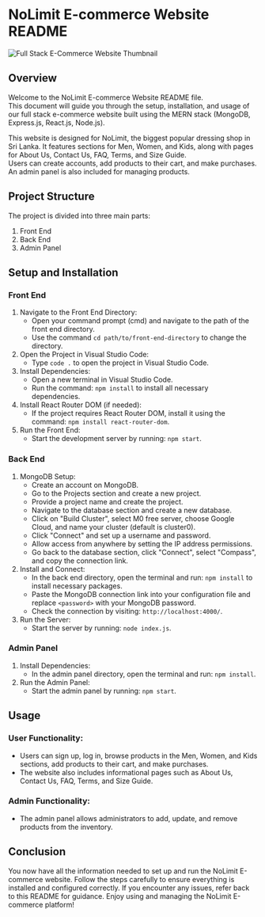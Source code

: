 # NoLimit E-commerce Website README

![Full Stack E-Commerce Website Thumbnail](https://github.com/user-attachments/assets/14299c10-698f-402e-b6c6-9c41f724c10d)


## Overview

Welcome to the NoLimit E-commerce Website README file.  
This document will guide you through the setup, installation, and usage of our full stack e-commerce website built using the MERN stack (MongoDB, Express.js, React.js, Node.js).

This website is designed for NoLimit, the biggest popular dressing shop in Sri Lanka. It features sections for Men, Women, and Kids, along with pages for About Us, Contact Us, FAQ, Terms, and Size Guide.  
Users can create accounts, add products to their cart, and make purchases. An admin panel is also included for managing products.

## Project Structure

The project is divided into three main parts:
1. Front End
2. Back End
3. Admin Panel

## Setup and Installation

### Front End
1. Navigate to the Front End Directory:
    - Open your command prompt (cmd) and navigate to the path of the front end directory.
    - Use the command `cd path/to/front-end-directory` to change the directory.
2. Open the Project in Visual Studio Code:
    - Type `code .` to open the project in Visual Studio Code.
3. Install Dependencies:
    - Open a new terminal in Visual Studio Code.
    - Run the command: `npm install` to install all necessary dependencies.
4. Install React Router DOM (if needed):
    - If the project requires React Router DOM, install it using the command: `npm install react-router-dom`.
5. Run the Front End:
    - Start the development server by running: `npm start`.

### Back End
1. MongoDB Setup:
    - Create an account on MongoDB.
    - Go to the Projects section and create a new project.
    - Provide a project name and create the project.
    - Navigate to the database section and create a new database.
    - Click on "Build Cluster", select M0 free server, choose Google Cloud, and name your cluster (default is cluster0).
    - Click "Connect" and set up a username and password.
    - Allow access from anywhere by setting the IP address permissions.
    - Go back to the database section, click "Connect", select "Compass", and copy the connection link.
2. Install and Connect:
    - In the back end directory, open the terminal and run: `npm install` to install necessary packages.
    - Paste the MongoDB connection link into your configuration file and replace `<password>` with your MongoDB password.
    - Check the connection by visiting: `http://localhost:4000/`.
3. Run the Server:
    - Start the server by running: `node index.js`.

### Admin Panel
1. Install Dependencies:
    - In the admin panel directory, open the terminal and run: `npm install`.
2. Run the Admin Panel:
    - Start the admin panel by running: `npm start`.

## Usage

### User Functionality:
- Users can sign up, log in, browse products in the Men, Women, and Kids sections, add products to their cart, and make purchases.
- The website also includes informational pages such as About Us, Contact Us, FAQ, Terms, and Size Guide.

### Admin Functionality:
- The admin panel allows administrators to add, update, and remove products from the inventory.

## Conclusion

You now have all the information needed to set up and run the NoLimit E-commerce website. Follow the steps carefully to ensure everything is installed and configured correctly. If you encounter any issues, refer back to this README for guidance. Enjoy using and managing the NoLimit E-commerce platform!
